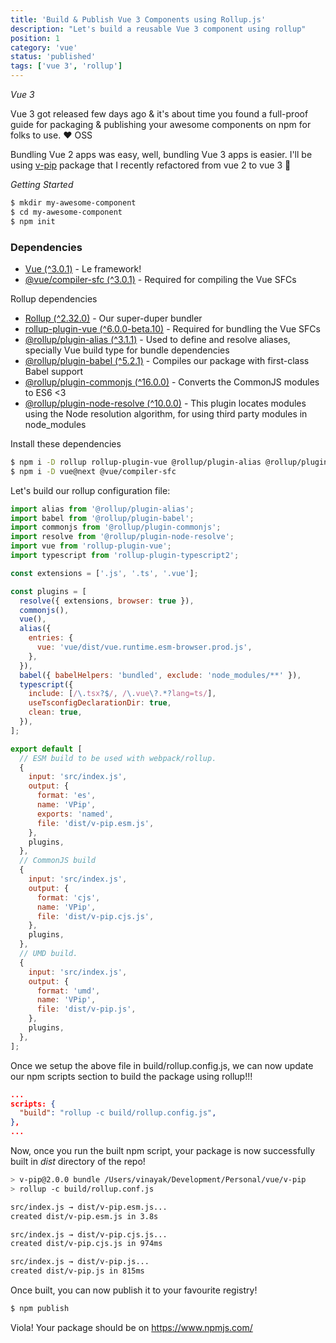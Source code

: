 ```yaml
---
title: 'Build & Publish Vue 3 Components using Rollup.js'
description: "Let's build a reusable Vue 3 component using rollup"
position: 1
category: 'vue'
status: 'published'
tags: ['vue 3', 'rollup']
---
```


_Vue 3_

Vue 3 got released few days ago & it's about time you found a full-proof guide for packaging & publishing your awesome components on npm for folks to use. <span class="blinking-heart">❤️</span> OSS

Bundling Vue 2 apps was easy, well, bundling Vue 3 apps is easier. I'll be using <a href="https://github.com/vinayakkulkarni/v-pip" target="_blank">v-pip</a> package that I recently refactored from vue 2 to vue 3 🥳

_Getting Started_

```bash
$ mkdir my-awesome-component
$ cd my-awesome-component
$ npm init
```

### Dependencies

- [Vue (^3.0.1)](https://v3.vuejs.org/guide/introduction.html) - Le framework!
- [@vue/compiler-sfc (^3.0.1)](https://www.npmjs.com/package/@vue/compiler-sfc) - Required for compiling the Vue SFCs

Rollup dependencies

- [Rollup (^2.32.0)](https://rollupjs.org/) - Our super-duper bundler
- [rollup-plugin-vue (^6.0.0-beta.10)](https://github.com/vuejs/rollup-plugin-vue) - Required for bundling the Vue SFCs
- [@rollup/plugin-alias (^3.1.1)](https://github.com/rollup/plugins/tree/master/packages/alias) - Used to define and resolve aliases, specially Vue build type for bundle dependencies
- [@rollup/plugin-babel (^5.2.1)](https://github.com/rollup/plugins/tree/master/packages/babel) - Compiles our package with first-class Babel support
- [@rollup/plugin-commonjs (^16.0.0)](https://github.com/rollup/plugins/tree/master/packages/babel) - Converts the CommonJS modules to ES6 <3
- [@rollup/plugin-node-resolve (^10.0.0)](https://github.com/rollup/plugins/tree/master/packages/babel) - This plugin locates modules using the Node resolution algorithm, for using third party modules in node_modules


Install these dependencies

```bash
$ npm i -D rollup rollup-plugin-vue @rollup/plugin-alias @rollup/plugin-babel @rollup/plugin-commonjs @rollup/plugin-node-resolve
$ npm i -D vue@next @vue/compiler-sfc
```

Let's build our rollup configuration file:


```js
import alias from '@rollup/plugin-alias';
import babel from '@rollup/plugin-babel';
import commonjs from '@rollup/plugin-commonjs';
import resolve from '@rollup/plugin-node-resolve';
import vue from 'rollup-plugin-vue';
import typescript from 'rollup-plugin-typescript2';

const extensions = ['.js', '.ts', '.vue'];

const plugins = [
  resolve({ extensions, browser: true }),
  commonjs(),
  vue(),
  alias({
    entries: {
      vue: 'vue/dist/vue.runtime.esm-browser.prod.js',
    },
  }),
  babel({ babelHelpers: 'bundled', exclude: 'node_modules/**' }),
  typescript({
    include: [/\.tsx?$/, /\.vue\?.*?lang=ts/],
    useTsconfigDeclarationDir: true,
    clean: true,
  }),
];

export default [
  // ESM build to be used with webpack/rollup.
  {
    input: 'src/index.js',
    output: {
      format: 'es',
      name: 'VPip',
      exports: 'named',
      file: 'dist/v-pip.esm.js',
    },
    plugins,
  },
  // CommonJS build
  {
    input: 'src/index.js',
    output: {
      format: 'cjs',
      name: 'VPip',
      file: 'dist/v-pip.cjs.js',
    },
    plugins,
  },
  // UMD build.
  {
    input: 'src/index.js',
    output: {
      format: 'umd',
      name: 'VPip',
      file: 'dist/v-pip.js',
    },
    plugins,
  },
];
```

Once we setup the above file in build/rollup.config.js, we can now update our npm scripts section to build the package using rollup!!!

```json
...
scripts: {
  "build": "rollup -c build/rollup.config.js",
},
...
```

Now, once you run the built npm script, your package is now successfully built in _dist_ directory of the repo!

```bash
> v-pip@2.0.0 bundle /Users/vinayak/Development/Personal/vue/v-pip
> rollup -c build/rollup.conf.js

src/index.js → dist/v-pip.esm.js...
created dist/v-pip.esm.js in 3.8s

src/index.js → dist/v-pip.cjs.js...
created dist/v-pip.cjs.js in 974ms

src/index.js → dist/v-pip.js...
created dist/v-pip.js in 815ms
```

Once built, you can now publish it to your favourite registry!

```bash
$ npm publish
```

Viola! Your package should be on https://www.npmjs.com/
